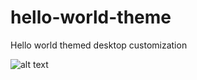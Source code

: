 # hello-world-theme
Hello world themed desktop customization

![alt text](http://ozanyetkin.com/wp-content/uploads/2022/05/Desktop.png)
